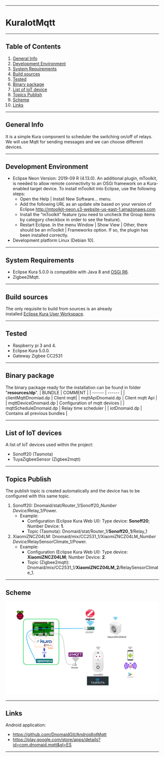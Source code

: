 ***
# KuraIotMqtt
***
## Table of Contents
1. [General Info](#general-info)
2. [Development Environment](#development-environment)
3. [System Requirements](#system-requirements)
4. [Build sources](#build-sources)
5. [Tested](#tested)
6. [Binary package](#binary-package)
7. [List of IoT device](#list-of-iot-devices)
8. [Topics Publish](#topics-publish)
9. [Scheme](#scheme)
10. [Links](#links)
***
## General Info
It is a simple Kura component to scheduler the switching on/off of relays. We will use Mqtt for sending messages and we can choose different devices.
***
## Development Environment
* Eclipse Neon Version: 2019-09 R (4.13.0). An additional plugin, mToolkit, is needed to allow remote connectivity to an OSGi framework on a Kura-enabled target device. To install mToolkit into Eclipse, use the following steps: 
  + Open the Help | Install New Software… menu.
  + Add the following URL as an update site based on your version of Eclipse http://mtoolkit-neon.s3-website-us-east-1.amazonaws.com
  + Install the “mToolkit” feature (you need to uncheck the Group items by category checkbox in order to see the feature).
  + Restart Eclipse. In the menu Window | Show View | Other, there should be an mToolkit | Frameworks option. If so, the plugin has been installed correctly.
* Development platform Linux (Debian 10).
***
## System Requirements
* Eclipse Kura 5.0.0 is compatible with Java 8 and [OSGi R6](https://docs.osgi.org/specification/).
* Zigbee2Mqtt.
***
## Build sources
The only requisite to build from sources is an already  
installed [Eclipse Kura User Workspace](https://www.eclipse.org/kura/downloads.php).
***  
## Tested
* Raspberry pi 3 and 4.
* Eclipse Kura 5.0.0.
* Gateway Zigbee CC2531
***
## Binary package
The binary package ready for the installation can be
found in folder "**resources/dp**".
| BUNDLE | COMMENT |
| ------ | ------ |
| clientMqttDnomiad.dp | Client mqtt|
| mqttApiDnomaid.dp |  Client mqtt Api |
| mqttDeviceDnomaid.dp | Configuration of mqtt devices |
| mqttScheduleDnomaid.dp | Relay time scheduler |
| iotDnomaid.dp | Contains all previous bundles |
***
## List of IoT devices
A list of IoT devices used within the project:
* Sonoff20 (Tasmota)
* TuyaZigbeeSensor (Zigbee2mqtt)
***
## Topics Publish
The publish topic is created automatically and the device has to be configured with this same topic. 
1. Sonoff20: Dnomaid/stat/Router_1/Sonoff20_*Number Device*/Relay_1/Power.
    + Example:
      + Configuration (Eclipse Kura Web UI): Type device: **Sonoff20**; Number Device: **1**.
      + Topic (Tasmota): Dnomaid/stat/Router_1/**Sonoff20**_**1**/Relay_1
2. XiaomiZNCZ04LM: Dnomaid/mix/CC2531_1/XiaomiZNCZ04LM_*Number Device*/RelaySensorClimate_1/Power. 
   + Example:  
      + Configuration (Eclipse Kura Web UI): Type device: **XiaomiZNCZ04LM**; Number Device: **2**.
      + Topic (Zigbee2mqtt): Dnomaid/mix/CC2531_1/**XiaomiZNCZ04LM**_**2**/RelaySensorClimate_1.
***
## Scheme
![Image Scheme](/Images/Scheme.png)
***
## Links
Android application:
* https://github.com/DnomaidGit/AndroidIotMqtt
* https://play.google.com/store/apps/details?id=com.dnomaid.mqtt&gl=ES
***

